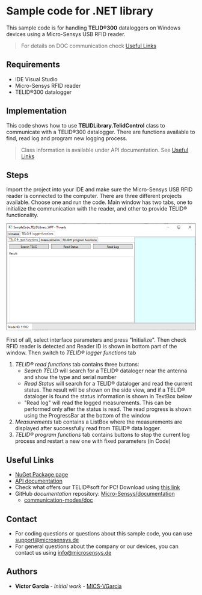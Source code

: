# Sample code for .NET library
This sample code is for handling **TELID®300** dataloggers on Windows devices using a Micro-Sensys USB RFID reader.

> For details on DOC communication check [Useful Links](#Useful-Links) 

## Requirements
* IDE Visual Studio
* Micro-Sensys RFID reader
* TELID®300 datalogger

## Implementation
This code shows how to use **TELIDLibrary.TelidControl** class to communicate with a TELID®300 datalogger. 
There are functions available to find, read log and program new logging process.

> Class information is available under API documentation. See [Useful Links](#Useful-Links)

## Steps
Import the project into your IDE and make sure the Micro-Sensys USB RFID reader is connected to the computer.
There are three different projects available. Choose one and run the code.
Main window has two tabs, one to initialize the communication with the reader, and other to provide TELID® functionality.

![Screenshot](screenshot/SampleCode_TELIDLibrary_WPF.png)

 First of all, select interface parameters and press "Initialize". Then check RFID reader is detected and Reader ID is shown in bottom part of the window. Then switch to *TELID® logger functions* tab
 1. *TELID® read functions* tab contains three buttons:
	* *Search TELID* will search for a TELID® dataloger near the antenna and show the type and serial number
	* *Read Status* will search for a TELID® dataloger and read the current status. The result will be shown on the side view, and if a TELID® dataloger is found the status information is shown in TextBox below
 	* "Read log" will read the logged measurements. This can be performed only after the status is read. The read progress is shown using the ProgressBar at the bottom of the window
 2. *Measurements* tab contains a ListBox where the measurements are displayed after successfully read from TELID® data logger.
 3. *TELID® program functions* tab contains buttons to stop the current log process and restart a new one with fixed parameters (in Code)
 
## Useful Links

* [NuGet Package page](https://www.nuget.org/packages/Microsensys.TELIDLibrary/)
* [API documentation](https://www.microsensys.de/downloads/DevSamples/Libraries/Windows/TELIDLibrary%20-%20.NET%20library/)
* Check what offers our TELID®soft for PC! Download using [this link](https://www.microsensys.de/downloads/CDContent%20TELIDsoft.zip)
* GitHub *documentation* repository: [Micro-Sensys/documentation](https://github.com/Micro-Sensys/documentation)
	* [communication-modes/doc](https://github.com/Micro-Sensys/documentation/tree/master/communication-modes/doc)

## Contact

* For coding questions or questions about this sample code, you can use [support@microsensys.de](mailto:support@microsensys.de)
* For general questions about the company or our devices, you can contact us using [info@microsensys.de](mailto:info@microsensys.de)

## Authors

* **Victor Garcia** - *Initial work* - [MICS-VGarcia](https://github.com/MICS-VGarcia/)
